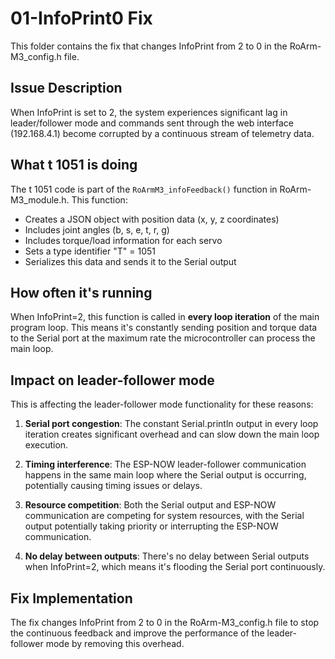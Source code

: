 # 01-InfoPrint0 Fix

This folder contains the fix that changes InfoPrint from 2 to 0 in the RoArm-M3_config.h file.

## Issue Description
When InfoPrint is set to 2, the system experiences significant lag in leader/follower mode and commands sent through the web interface (192.168.4.1) become corrupted by a continuous stream of telemetry data.

## What t 1051 is doing
The t 1051 code is part of the `RoArmM3_infoFeedback()` function in RoArm-M3_module.h. This function:
- Creates a JSON object with position data (x, y, z coordinates)
- Includes joint angles (b, s, e, t, r, g)
- Includes torque/load information for each servo
- Sets a type identifier "T" = 1051
- Serializes this data and sends it to the Serial output

## How often it's running
When InfoPrint=2, this function is called in **every loop iteration** of the main program loop. This means it's constantly sending position and torque data to the Serial port at the maximum rate the microcontroller can process the main loop.

## Impact on leader-follower mode
This is affecting the leader-follower mode functionality for these reasons:

1. **Serial port congestion**: The constant Serial.println output in every loop iteration creates significant overhead and can slow down the main loop execution.

2. **Timing interference**: The ESP-NOW leader-follower communication happens in the same main loop where the Serial output is occurring, potentially causing timing issues or delays.

3. **Resource competition**: Both the Serial output and ESP-NOW communication are competing for system resources, with the Serial output potentially taking priority or interrupting the ESP-NOW communication.

4. **No delay between outputs**: There's no delay between Serial outputs when InfoPrint=2, which means it's flooding the Serial port continuously.

## Fix Implementation
The fix changes InfoPrint from 2 to 0 in the RoArm-M3_config.h file to stop the continuous feedback and improve the performance of the leader-follower mode by removing this overhead.
